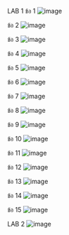 LAB 1
ข้อ 1
![image](https://user-images.githubusercontent.com/92082316/169679236-12249c01-ba50-4c96-80d4-a5e395d52a72.png)

ข้อ 2
![image](https://user-images.githubusercontent.com/92082316/169679243-ca087f8d-a394-45c3-a499-474bea7040e6.png)

ข้อ 3
![image](https://user-images.githubusercontent.com/92082316/169679250-09b325fc-0840-4a55-9f71-05c9abb6687b.png)

ข้อ 4
![image](https://user-images.githubusercontent.com/92082316/169679253-9a0d42c7-e477-4052-8396-a302b94d8056.png)

ข้อ 5
![image](https://user-images.githubusercontent.com/92082316/169679262-d9e79a6d-3e73-4a8d-b92c-73ed6b593b23.png)

ข้อ 6
![image](https://user-images.githubusercontent.com/92082316/169679267-5ad2280b-fee3-4386-a177-c5f81dbbde85.png)

ข้อ 7
![image](https://user-images.githubusercontent.com/92082316/169679274-036d38c7-5e11-4247-95ea-0b3125e323e2.png)

ข้อ 8
![image](https://user-images.githubusercontent.com/92082316/169679279-171cd5f2-a395-4990-9b8d-610e3d2bd0b8.png)

ข้อ 9
![image](https://user-images.githubusercontent.com/92082316/169679285-36eaee2b-d120-466e-a404-a49fbbc45ec8.png)

ข้อ 10
![image](https://user-images.githubusercontent.com/92082316/169679289-b838a2f9-b48c-482e-b4f0-c878af2b4b5f.png)

ข้อ 11
![image](https://user-images.githubusercontent.com/92082316/169679292-b76bfb96-f341-4e9d-9e91-c536e9ef0eda.png)

ข้อ 12
![image](https://user-images.githubusercontent.com/92082316/169679302-ecb42559-93cf-4e30-bf1c-a4c3824782a4.png)

ข้อ 13
![image](https://user-images.githubusercontent.com/92082316/169679319-dfd97486-ee9a-472a-99fa-96779c16b92f.png)

ข้อ 14
![image](https://user-images.githubusercontent.com/92082316/169679329-f2e893d4-b6fd-4861-8245-69ffb4000095.png)

ข้อ 15
![image](https://user-images.githubusercontent.com/92082316/169679332-cd8ff8e3-15d5-4e44-8134-6eb61fb39785.png)


LAB 2
![image](https://user-images.githubusercontent.com/92082316/169679347-eef107f3-c553-4432-8be0-b0413a17abb3.png)
